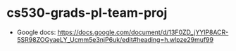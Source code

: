 # cs530-grads-pl-team-proj

- Google docs: https://docs.google.com/document/d/13F0ZD_jYYlP8ACR-5SR98ZOGyaeLY_Ucmm5e3njP6uk/edit#heading=h.wlpze29muf99
